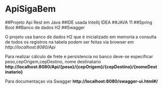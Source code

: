 # ApiSigaBem
##Projeto Api Rest em Java
##IDE usada Intellij IDEA
##JAVA 11
##Spring Boot
##Banco de dados H2
##Swagger

O projeto usa banco de dados H2 que é inicializado em memoria
a consulta de todos os registros na tabela podem ser feitas via browser em *http://localhost:8080/Api*

Para realizar cálculo de frete e persistencia no banco deve-se especificar peso,cepOrigem,cepDestino, nome destinatario
**http://localhost:8080/Api/{peso}/{cepOrigem}/{cepDestino}/{nomeDestinatario}**

Para documentaçao via Swagger **http://localhost:8080/swagger-ui.html#/**
